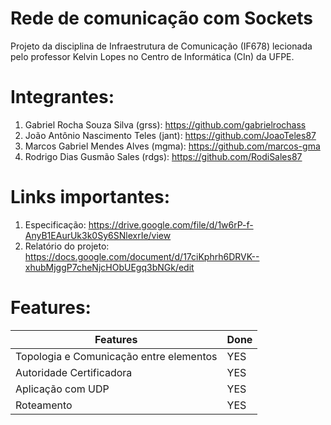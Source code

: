# Rede de comunicação com Sockets
Projeto da disciplina de Infraestrutura de Comunicação (IF678) lecionada pelo professor Kelvin Lopes no Centro de Informática (CIn) da UFPE.

# Integrantes:
1. Gabriel Rocha Souza Silva (grss): https://github.com/gabrielrochass
2. João Antônio Nascimento Teles (jant): https://github.com/JoaoTeles87
3. Marcos Gabriel Mendes Alves (mgma): https://github.com/marcos-gma
4. Rodrigo Dias Gusmão Sales (rdgs): https://github.com/RodiSales87

# Links importantes:
1. Especificação: https://drive.google.com/file/d/1w6rP-f-AnyB1EAurUk3k0Sy6SNlexrIe/view
2. Relatório do projeto: https://docs.google.com/document/d/17ciKphrh6DRVK--xhubMjggP7cheNjcHObUEgq3bNGk/edit
   
# Features:
| Features                            | Done |
|-------------------------------------|------|
| Topologia e Comunicação entre elementos | YES |
| Autoridade Certificadora            | YES |
| Aplicação com UDP                   | YES |
| Roteamento                          | YES |

